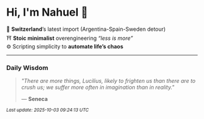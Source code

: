 # Hi, I'm Nahuel :tiger:

📍 **Switzerland**’s latest import (Argentina-Spain-Sweden detour)  
⛩️ **Stoic minimalist** overengineering *“less is more”*  
⚙️ Scripting simplicity to **automate life’s chaos**

---

### Daily Wisdom
> _"There are more things, Lucilius, likely to frighten us than there are to crush us; we suffer more often in imagination than in reality."_  
>
> — **Seneca**

<sub>*Last update: 2025-10-03 09:24:13 UTC*</sub>

